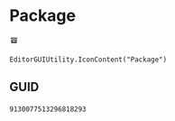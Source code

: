 # Package
![](/img/Package.png)

``` CSharp
EditorGUIUtility.IconContent("Package")
```
## GUID
```
9130077513296818293
```
